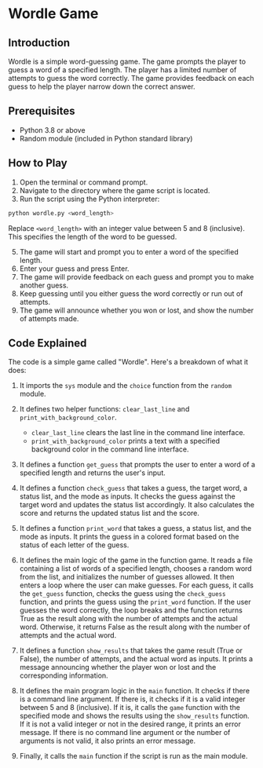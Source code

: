 # Wordle Game

## Introduction
Wordle is a simple word-guessing game. The game prompts the player to guess a word of a specified length. The player has a limited number of attempts to guess the word correctly. The game provides feedback on each guess to help the player narrow down the correct answer.

## Prerequisites
- Python 3.8 or above
- Random module (included in Python standard library)

## How to Play
1. Open the terminal or command prompt.
2. Navigate to the directory where the game script is located.
3. Run the script using the Python interpreter:
    
```bash
python wordle.py <word_length>
```
Replace `<word_length>` with an integer value between 5 and 8 (inclusive). This specifies the length of the word to be guessed.

5. The game will start and prompt you to enter a word of the specified length.
6. Enter your guess and press Enter.
7. The game will provide feedback on each guess and prompt you to make another guess.
8. Keep guessing until you either guess the word correctly or run out of attempts.
9. The game will announce whether you won or lost, and show the number of attempts made.

## Code Explained
The code is a simple game called "Wordle". Here's a breakdown of what it does:

1. It imports the `sys` module and the `choice` function from the `random` module.
2. It defines two helper functions: `clear_last_line` and `print_with_background_color`.

    - `clear_last_line` clears the last line in the command line interface.
    - `print_with_background_color` prints a text with a specified background color in the command line interface.

3. It defines a function `get_guess` that prompts the user to enter a word of a specified length and returns the user's input.
4. It defines a function `check_guess` that takes a guess, the target word, a status list, and the mode as inputs. It checks the guess against the target word and updates the status list accordingly. It also calculates the score and returns the updated status list and the score.
5. It defines a function `print_word` that takes a guess, a status list, and the mode as inputs. It prints the guess in a colored format based on the status of each letter of the guess.
6. It defines the main logic of the game in the function game. It reads a file containing a list of words of a specified length, chooses a random word from the list, and initializes the number of guesses allowed. It then enters a loop where the user can make guesses. For each guess, it calls the `get_guess` function, checks the guess using the `check_guess` function, and prints the guess using the `print_word` function. If the user guesses the word correctly, the loop breaks and the function returns True as the result along with the number of attempts and the actual word. Otherwise, it returns False as the result along with the number of attempts and the actual word.
7. It defines a function `show_results` that takes the game result (True or False), the number of attempts, and the actual word as inputs. It prints a message announcing whether the player won or lost and the corresponding information.
8. It defines the main program logic in the `main` function. It checks if there is a command line argument. If there is, it checks if it is a valid integer between 5 and 8 (inclusive). If it is, it calls the `game` function with the specified mode and shows the results using the `show_results` function. If it is not a valid integer or not in the desired range, it prints an error message. If there is no command line argument or the number of arguments is not valid, it also prints an error message.
9. Finally, it calls the `main` function if the script is run as the main module.
